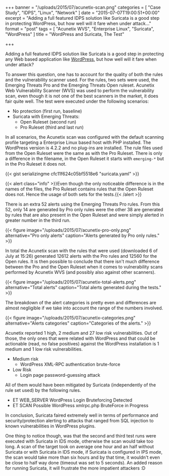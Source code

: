 +++
banner = "/uploads/2015/07/acunetix-scan.png"
categories = [ "Case Study", "IDPS", "Linux", "Network" ]
date = "2015-07-07T19:00:51+00:00"
excerpt = "Adding a full featured IDPS solution like Suricata is a good step in protecting WordPress, but how well will it fare when under attack..."
format = "post"
tags = [ "Acunetix WVS", "Enterprise Linux", "Suricata", "WordPress" ]
title = "WordPress and Suricata, The Test"

+++

Adding a full featured IDPS solution like Suricata is a good step in protecting any Web based application like [WordPress][1], but how well will it fare when under attack?

[1]: /2015/05/12/protecting-wordpress-with-suricata/ "Protecting WordPress with Suricata"

<!--more-->

To answer this question, one has to account for the quality of both the rules and the vulnerability scanner used. For the rules, two sets were used, the Emerging Threats Pro and the Emerging Threats Open ruleset. Acunetix Web Vulnerability Scanner (WVS) was used to perform the vulnerability scan, even though it is not one of the best scanners in the market, it does fair quite well. The test were executed under the following scenarios:

* No protection (first run, baseline)
* Suricata with Emerging Threats:
  * Open Ruleset (second run)
  * Pro Ruleset (third and last run)

In all scenarios, the Acunetix scan was configured with the default scanning profile targeting a Enterprise Linux based host with PHP installed. The WordPress version is 4.2.2 and no plug-ins are installed. The rule files used from the Open Ruleset were the same as with the Pro Ruleset. There is only a difference in the filename, in the Open Ruleset it starts with `emerging-*` but in the Pro Ruleset it does not.

{{< gist serializingme cfc11f624c05bf5518e6 "suricata.yaml" >}}

{{< alert class="info" >}}Even though the only noticeable difference is in the names of the files, the Pro Ruleset contains rules that the Open Ruleset does not. Hence the usage of both sets for the tests.{{< /alert >}}

There is an extra 52 alerts using the Emerging Threats Pro rules. From this 52, only 14 are generated by Pro only rules were the other 38 are generated by rules that are also present in the Open Ruleset and were simply alerted in greater number in the third run.

{{< figure image="/uploads/2015/07/acunetix-pro-only.png" alternative="Pro only alerts" caption="Alerts generated by Pro only rules." >}}

In total the Acunetix scan with the rules that were used (downloaded 6 of July at 15:26) generated 12612 alerts with the Pro rules and 12560 for the Open rules. It is then possible to conclude that there isn't much difference between the Pro and the Open Ruleset when it comes to vulnerability scans performed by Acunetix WVS (and possibly also against other scanners).

{{< figure image="/uploads/2015/07/acunetix-total-alerts.png" alternative="Total alerts" caption="Total alerts generated during the tests." >}}

The breakdown of the alert categories is pretty even and differences are almost negligible if we take into account the range of the numbers involved.

{{< figure image="/uploads/2015/07/acunetix-categories.png" alternative="Alerts categories" caption="Categories of the alerts." >}}

Acunetix reported 1 high, 2 medium and 27 low risk vulnerabilities. Out of those, the only ones that were related with WordPress and that could be actionable (read, no false positives) against the WordPress installation is 1 medium and 1 low risk vulnerabilities.

* Medium risk
  * WordPress XML-RPC authentication brute-force
* Low Risk
  * Login page password-guessing attack

All of them would have been mitigated by Suricata (independently of the rule set used) by the following rules.

* ET WEB_SERVER WordPress Login Bruteforcing Detected
* ET SCAN Possible WordPress xmlrpc.php BruteForce in Progress

In conclusion, Suricata faired extremely well in terms of performance and security/protection alerting to attacks that ranged from SQL injection to known vulnerabilities in WordPress plugins.

One thing to notice though, was that the second and third test runs were executed with Suricata in IDS mode, otherwise the scan would take too long. A scan of the target took on average one hour and an half without Suricata or with Suricata in IDS mode, if Suricata is configured in IPS mode, the scan would take more than six hours and by that time, it wouldn't even be close to half way done (timeout was set to 5 seconds). An added reason for running Suricata, it will frustrate the more impatient attackers :D
